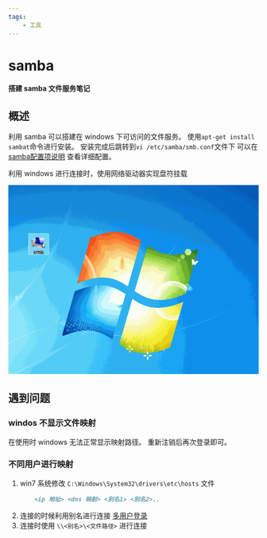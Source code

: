 ```yaml
---
tags:
	- 工具
---
```


# samba

**搭建 samba 文件服务笔记**


## 概述
利用 samba 可以搭建在 windows 下可访问的文件服务。
使用`apt-get install sambat`命令进行安装。
安装完成后跳转到`vi /etc/samba/smb.conf`文件下
可以在[samba配置项说明](https://www.samba.org/samba/docs/man/manpages/smb.conf.5.html)
查看详细配置。

利用 windows 进行连接时，使用网络驱动器实现盘符挂载

![](./img/2017-05-25-samba.gif)

## 遇到问题

### windos 不显示文件映射

在使用时 windows 无法正常显示映射路径。
重新注销后再次登录即可。

### 不同用户进行映射
1. win7 系统修改 `C:\Windows\System32\drivers\etc\hosts` 文件
	```md
		<ip 地址> <dns 映射> <别名1> <别名2>..
	```
1. 连接的时候利用别名进行连接
	[多用户登录](http://superuser.com/questions/95872/sambawindows-allow-multiple-connections-by-different-users)
3. 连接时使用 `\\<别名>\<文件路径>` 进行连接